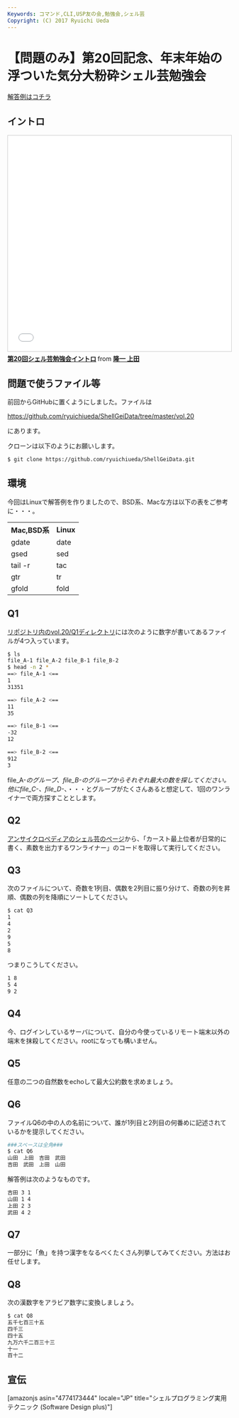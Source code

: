 ```yaml
---
Keywords: コマンド,CLI,USP友の会,勉強会,シェル芸
Copyright: (C) 2017 Ryuichi Ueda
---
```


# 【問題のみ】第20回記念、年末年始の浮ついた気分大粉砕シェル芸勉強会
<a href="https://blog.ueda.asia/?p=7196">解答例はコチラ</a>

<h2>イントロ</h2>

<iframe src="//www.slideshare.net/slideshow/embed_code/key/eosHmifvAQbFmL" width="595" height="485" frameborder="0" marginwidth="0" marginheight="0" scrolling="no" style="border:1px solid #CCC; border-width:1px; margin-bottom:5px; max-width: 100%;" allowfullscreen> </iframe> <div style="margin-bottom:5px"> <strong> <a href="//www.slideshare.net/ryuichiueda/20-56450263" title="第20回シェル芸勉強会イントロ" target="_blank">第20回シェル芸勉強会イントロ</a> </strong> from <strong><a href="//www.slideshare.net/ryuichiueda" target="_blank">隆一 上田</a></strong> </div>

<h2>問題で使うファイル等</h2>

前回からGitHubに置くようにしました。ファイルは

<a target="_blank" href="https://github.com/ryuichiueda/ShellGeiData/tree/master/vol.20">https://github.com/ryuichiueda/ShellGeiData/tree/master/vol.20</a>

にあります。

クローンは以下のようにお願いします。

```bash
$ git clone https://github.com/ryuichiueda/ShellGeiData.git
```

<h2>環境</h2>
今回はLinuxで解答例を作りましたので、BSD系、Macな方は以下の表をご参考に・・・。

<table>
 <tr>
 <th>Mac,BSD系</th>
 <th>Linux</th>
 </tr>
 <tr>
 <td>gdate</td>
 <td>date</td>
 </tr>
 <tr>
 <td>gsed</td>
 <td>sed</td>
 </tr>
 <tr>
 <td>tail -r</td>
 <td>tac</td>
 </tr>
 <tr>
 <td>gtr</td>
 <td>tr</td>
 </tr>
 <tr>
 <td>gfold</td>
 <td>fold</td>
 </tr>
</table>



<h2>Q1</h2>

<a href="https://github.com/ryuichiueda/ShellGeiData/tree/master/vol.20/Q1" target="_blank">リポジトリ内のvol.20/Q1ディレクトリ</a>には次のように数字が書いてあるファイルが4つ入っています。

```bash
$ ls 
file_A-1 file_A-2 file_B-1 file_B-2
$ head -n 2 *
==> file_A-1 <==
1
31351

==> file_A-2 <==
11
35

==> file_B-1 <==
-32
12

==> file_B-2 <==
912
3
```

file_A-*のグループ、file_B-*のグループからそれぞれ最大の数を探してください。他にfile_C-*、file_D-*、・・・とグループがたくさんあると想定して、1回のワンライナーで両方探すこととします。


<h2>Q2</h2>

<a href="http://ja.uncyclopedia.info/wiki/%E3%82%B7%E3%82%A7%E3%83%AB%E8%8A%B8" target="_blank">アンサイクロぺディアのシェル芸のページ</a>から、「カースト最上位者が日常的に書く、素数を出力するワンライナー」のコードを取得して実行してください。


<h2>Q3</h2>

次のファイルについて、奇数を1列目、偶数を2列目に振り分けて、奇数の列を昇順、偶数の列を降順にソートしてください。

```bash
$ cat Q3
1
4
2
9
5
8
```

つまりこうしてください。

```bash
1 8
5 4
9 2
```

<h2>Q4</h2>

今、ログインしているサーバについて、自分の今使っているリモート端末以外の端末を抹殺してください。rootになっても構いません。

<h2>Q5</h2>

任意の二つの自然数をechoして最大公約数を求めましょう。


<h2>Q6</h2>

ファイルQ6の中の人の名前について、誰が1列目と2列目の何番めに記述されているかを提示してください。

```bash
###スペースは全角###
$ cat Q6
山田　上田　吉田　武田
吉田　武田　上田　山田
```

解答例は次のようなものです。

```bash
吉田 3 1
山田 1 4
上田 2 3
武田 4 2
```

<h2>Q7</h2>

一部分に「魚」を持つ漢字をなるべくたくさん列挙してみてください。方法はお任せします。

<h2>Q8</h2>

次の漢数字をアラビア数字に変換しましょう。


```bash
$ cat Q8 
五千七百三十五
四千三
四十五
九万六千二百三十三
十一
百十二
```

<h2>宣伝</h2>

[amazonjs asin="4774173444" locale="JP" title="シェルプログラミング実用テクニック (Software Design plus)"]
